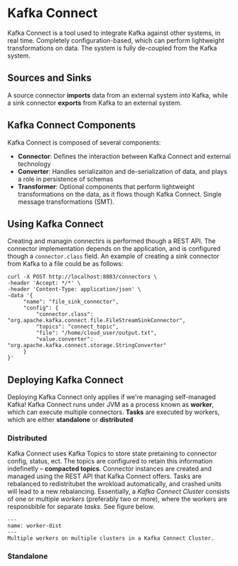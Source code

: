 # Kafka Connect

Kafka Connect is a tool used to integrate Kafka against other systems, in real time. Completely configuration-based,
which can perform lightweight transformations on data. The system is fully de-coupled from the Kafka system.

## Sources and Sinks

A source connector **imports** data from an external system *into* Kafka, while a sink connector **exports** from Kafka
to an external system.

## Kafka Connect Components

Kafka Connect is composed of several components:

- **Connector**: Defines the interaction between Kafka Connect and external technology
- **Converter**: Handles serializaiton and de-serialization of data, and plays a role in persistence of schemas
- **Transformer**: Optional components that perform lightweight transformations on the data, as it flows though Kafka
  Connect. Single message transformations (SMT).

## Using Kafka Connect

Creating and managin connectirs is performed though a REST API. The connector implementation depends on the application,
and is configured though a `connector.class` field. An example of creating a sink connector from Kafka to a file could
be as follows:

```console
curl -X POST http://localhost:8083/connectors \
-header 'Accept: */*' \
-header 'Content-Type: application/json' \
-data '{
     "name": "file_sink_connector",
     "config": {
         "connector.class": "org.apache.kafka.connect.file.FileStreamSinkConnector",
         "topics": "connect_topic",
         "file": "/home/cloud_user/output.txt",
         "value.converter": "org.apache.kafka.connect.storage.StringConverter"
     }
}'
```

## Deploying Kafka Connect

Deploying Kafka Connect only applies if we're managing self-managed Kafka!
Kafka Connect runs under JVM as a process known as **worker**, which can execute multiple connectors.
**Tasks** are executed by workers, which are either **standalone** or **distributed**

### Distributed

Kafka Connect uses Kafka Topics to store state pretaining to connector config, status, ect. The topics are configured to
retain this information indefinetly – **compacted topics**. Connector instances are created and managed using the REST
API that Kafka Connect offers. Tasks are rebalanced to redistritubet the wrokload automatically, and crashed units will
lead to a new rebalancing. Essentially, a *Kafka Connect Cluster* consists of one or multiple *workers* (preferably two
or more), where the workers are responsbible for separate *tasks*. See figure below.

```{figure} figures/worker_dist.png
---
name: worker-dist
---
Multiple workers on multiple clusters in a Kafka Connect Cluster.
```

### Standalone
